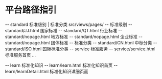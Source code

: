# 平台路径指引

-- standard 标准级别 | 标准分类 src/views/pages/
    -- 标准级别
        -- standard/JJ.html 国家标准
        -- standard/QT.html 行业标准
        -- standard/nopage.html 地方标准
        -- standard/nopage.html 企业标准
        -- standard/nopage.html 团体标准
    -- 标准分类
        -- standard/CN.html 中标分类
        -- standard/ISO.html 国际标准分类
-- service 标准服务
    -- service/service.html 标准服务首页
        ...

-- learn 标准化知识
    -- learn/learn.html 标准化知识首页
    -- learn/learnDetail.html 标准化知识详细页面
